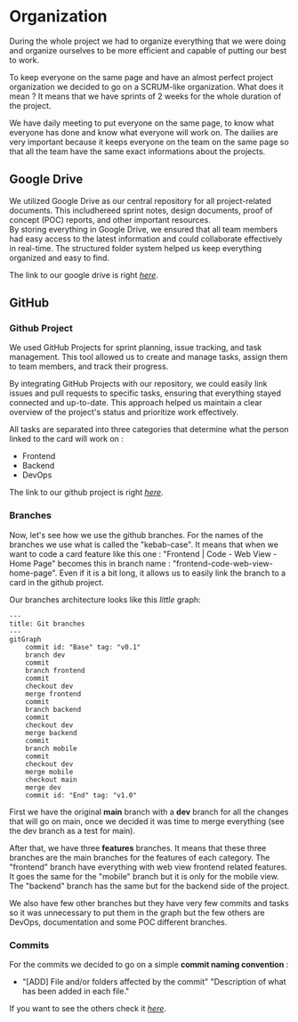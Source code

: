 # Organization

During the whole project we had to organize everything that we were doing and organize ourselves to be more efficient and capable of putting our best to work.

To keep everyone on the same page and have an almost perfect project organization we decided to go on a SCRUM-like organization. What does it mean ? It means that we have sprints of 2 weeks for the whole duration of the project.

We have daily meeting to put everyone on the same page, to know what everyone has done and know what everyone will work on. The dailies are very important because it keeps everyone on the team on the same page so that all the team have the same exact informations about the projects.

## Google Drive

We utilized Google Drive as our central repository for all project-related documents. This includhereed sprint notes, design documents, proof of concept (POC) reports, and other important resources. \
By storing everything in Google Drive, we ensured that all team members had easy access to the latest information and could collaborate effectively in real-time. The structured folder system helped us keep everything organized and easy to find.

The link to our google drive is right [*here*](https://drive.google.com/drive/folders/1Z0oZLYy2zBhhryj8Y1aOzdajEbtKuYpq).

## GitHub

### Github Project

We used GitHub Projects for sprint planning, issue tracking, and task management. This tool allowed us to create and manage tasks, assign them to team members, and track their progress.

By integrating GitHub Projects with our repository, we could easily link issues and pull requests to specific tasks, ensuring that everything stayed connected and up-to-date. This approach helped us maintain a clear overview of the project's status and prioritize work effectively.

All tasks are separated into three categories that determine what the person linked to the card will work on :
- Frontend
- Backend
- DevOps

The link to our github project is right [*here*](https://github.com/orgs/Epitouche/projects/2).

### Branches

Now, let's see how we use the github branches. For the names of the branches we use what is called the "kebab-case". It means that when we want to code a card feature like this one : "Frontend | Code - Web View - Home Page" becomes this in branch name : "frontend-code-web-view-home-page". Even if it is a bit long, it allows us to easily link the branch to a card in the github project.

Our branches architecture looks like this *little* graph:

```mermaid
---
title: Git branches
---
gitGraph
    commit id: "Base" tag: "v0.1"
    branch dev
    commit
    branch frontend
    commit
    checkout dev
    merge frontend
    commit
    branch backend
    commit
    checkout dev
    merge backend
    commit
    branch mobile
    commit
    checkout dev
    merge mobile
    checkout main
    merge dev
    commit id: "End" tag: "v1.0"
```

First we have the original **main** branch with a **dev** branch for all the changes that will go on main, once we decided it was time to merge everything (see the dev branch as a test for main).

After that, we have three **features** branches. It means that these three branches are the main branches for the features of each category.
The "frontend" branch have everything with web view frontend related features. It goes the same for the "mobile" branch but it is only for the mobile view. The "backend" branch has the same but for the backend side of the project.

We also have few other branches but they have very few commits and tasks so it was unnecessary to put them in the graph but the few others are DevOps, documentation and some POC different branches.

### Commits

For the commits we decided to go on a simple **commit naming convention** :
- "[ADD] File and/or folders affected by the commit" "Description of what has been added in each file."

If you want to see the others check it [*here*](https://docs.google.com/document/d/1JRWCsIwZGD9q2ZuTiY117qcswexsDutevPy90z75hJ8/edit?tab=t.0).
